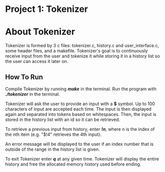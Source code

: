 Project 1: Tokenizer
====================

# About Tokenizer

Tokenizer is formed by 3 c files: tokenizer.c, history.c and user_interface.c,
some header files, and a makefile. Tokenizer's goal is to continuously receive
input from the user and tokenize it while storing it in a history list so the
user can access it later on.

## How To Run

Compile Tokenizer by running ***make*** in the terminal. Run the program with
***./tokenizer*** in the terminal.

Tokenizer will ask the user to provide an input with a **$** symbol. Up to 100
characters of input are accepted each time. The input is then displayed again
and separated into tokens based on whitespaces. Then, the input is stored in
the history list with an id so it can be retrieved.

To retrieve a previous input from history, enter ***!n***, where n is the
index of the nth item (e.g. "$!4" retrieves the 4th input).

An error message will be displayed to the user if an index number that is
outside of the range in the history list is given.

To exit Tokenizer enter ***q*** at any given time. Tokenizer will display the
entire history and free the allocated memory history used before ending.
